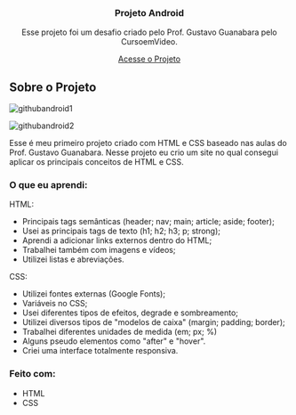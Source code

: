 


<!-- PROJECT LOGO -->
<br />
<div align="center">
  <a href="https://github.com/othneildrew/Best-README-Template">
    
  </a>

  <h3 align="center">Projeto Android</h3>

  <p align="center">
    Esse projeto foi um desafio criado pelo Prof. Gustavo Guanabara pelo CursoemVideo.
  </p>
  
  <a href="https://enzfeijo.github.io/projeto-android/" target="_self"> Acesse o Projeto </a>
</div>

<!-- ABOUT THE PROJECT -->
## Sobre o Projeto

![githubandroid1](https://user-images.githubusercontent.com/98236401/161452689-3a7beedd-a78d-4070-9ef1-44e7d51320c1.gif)

![githubandroid2](https://user-images.githubusercontent.com/98236401/161452693-c79e425e-05d8-4111-b335-8f4811d57080.gif)

Esse é meu primeiro projeto criado com HTML e CSS baseado nas aulas do Prof. Gustavo Guanabara. Nesse projeto eu crio um site no qual consegui aplicar os principais conceitos de HTML e CSS.


### O que eu aprendi:

HTML:

- Principais tags semânticas (header; nav; main; article; aside; footer);
- Usei as principais tags de texto (h1; h2; h3; p; strong);
- Aprendi a adicionar links externos dentro do HTML;
- Trabalhei também com imagens e vídeos;
- Utilizei listas e abreviações.

CSS:

- Utilizei fontes externas (Google Fonts);
- Variáveis no CSS;
- Usei diferentes tipos de efeitos, degrade e sombreamento;
- Utilizei diversos tipos de "modelos de caixa" (margin; padding; border);
- Trabalhei diferentes unidades de medida (em; px; %)
- Alguns pseudo elementos como "after" e "hover".
- Criei uma interface totalmente responsiva.

### Feito com:

- HTML
- CSS
